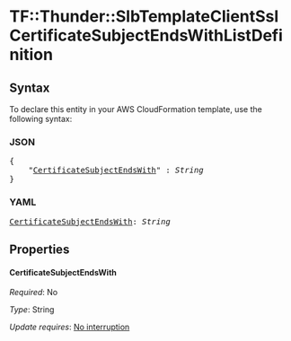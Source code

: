 # TF::Thunder::SlbTemplateClientSsl CertificateSubjectEndsWithListDefinition

## Syntax

To declare this entity in your AWS CloudFormation template, use the following syntax:

### JSON

<pre>
{
    "<a href="#certificatesubjectendswith" title="CertificateSubjectEndsWith">CertificateSubjectEndsWith</a>" : <i>String</i>
}
</pre>

### YAML

<pre>
<a href="#certificatesubjectendswith" title="CertificateSubjectEndsWith">CertificateSubjectEndsWith</a>: <i>String</i>
</pre>

## Properties

#### CertificateSubjectEndsWith

_Required_: No

_Type_: String

_Update requires_: [No interruption](https://docs.aws.amazon.com/AWSCloudFormation/latest/UserGuide/using-cfn-updating-stacks-update-behaviors.html#update-no-interrupt)

